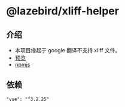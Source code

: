 # @lazebird/xliff-helper

## 介绍

- 本项目缘起于 google 翻译不支持 xliff 文件。
- [预览](https://lazebird.github.io/xliff-helper/)
- [npmjs](https://www.npmjs.com/package/@lazebird/xliff-helper)

## 依赖

`"vue": "^3.2.25"`
